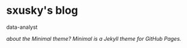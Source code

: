 # sxusky's blog

data-analyst

*about the Minimal theme? Minimal is a Jekyll theme for GitHub Pages.*